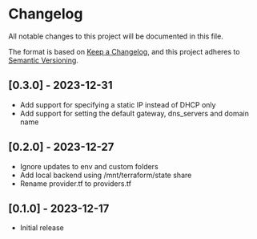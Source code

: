# Changelog

All notable changes to this project will be documented in this file.

The format is based on [Keep a Changelog](https://keepachangelog.com/en/1.0.0/),
and this project adheres to [Semantic Versioning](https://semver.org/spec/v2.0.0.html).

## [0.3.0] - 2023-12-31
- Add support for specifying a static IP instead of DHCP only
- Add support for setting the default gateway, dns_servers and domain name

## [0.2.0] - 2023-12-27
- Ignore updates to env and custom folders
- Add local backend using /mnt/terraform/state share
- Rename provider.tf to providers.tf

## [0.1.0] - 2023-12-17
- Initial release
